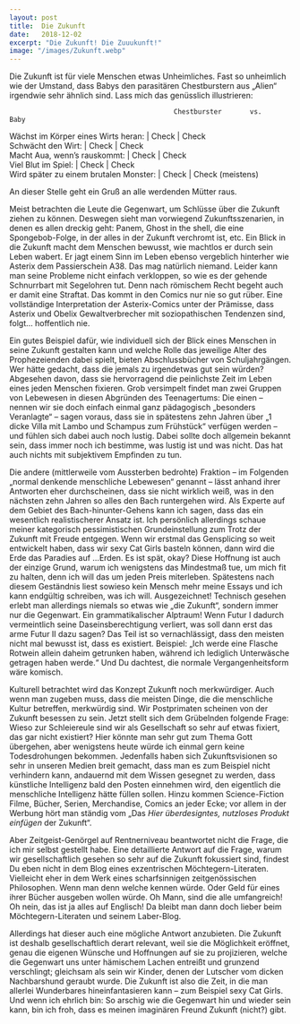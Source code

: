 ```yaml
---
layout: post
title:  Die Zukunft
date:   2018-12-02
excerpt: "Die Zukunft! Die Zuuukunft!"
image: "/images/Zukunft.webp"
---
```


Die Zukunft ist für viele Menschen etwas Unheimliches. Fast so unheimlich wie der Umstand, dass Babys den parasitären Chestburstern aus „Alien“ irgendwie sehr ähnlich sind. Lass mich das genüsslich illustrieren:

                                             Chestburster	    vs.      Baby    
                                        
Wächst im Körper eines Wirts heran:	       | Check		        |       Check   
Schwächt den Wirt:				           | Check		        |	    Check   
Macht Aua, wenn’s rauskommt:		       | Check		        |	    Check   
Viel Blut im Spiel:				           | Check              |       Check   
Wird später zu einem brutalen Monster:     | Check 	   	        |       Check (meistens)  

An dieser Stelle geht ein Gruß an alle werdenden Mütter raus. 

Meist betrachten die Leute die Gegenwart, um Schlüsse über die Zukunft ziehen zu können. Deswegen sieht man vorwiegend Zukunftsszenarien, in denen es allen dreckig geht: Panem, Ghost in the shell, die eine Spongebob-Folge, in der alles in der Zukunft verchromt ist, etc. Ein Blick in die Zukunft macht dem Menschen bewusst, wie machtlos er durch sein Leben wabert. Er jagt einem Sinn im Leben ebenso vergeblich hinterher wie Asterix dem Passierschein A38. Das mag natürlich niemand. Leider kann man seine Probleme nicht einfach verkloppen, so wie es der gehende Schnurrbart mit Segelohren tut. Denn nach römischem Recht begeht auch er damit eine Straftat. Das kommt in den Comics nur nie so gut rüber. Eine vollständige Interpretation der Asterix-Comics unter der Prämisse, dass Asterix und Obelix Gewaltverbrecher mit soziopathischen Tendenzen sind, folgt… hoffentlich nie.

Ein gutes Beispiel dafür, wie individuell sich der Blick eines Menschen in seine Zukunft gestalten kann und welche Rolle das jeweilige Alter des Prophezeienden dabei spielt, bieten Abschlussbücher von Schuljahrgängen. Wer hätte gedacht, dass die jemals zu irgendetwas gut sein würden? Abgesehen davon, dass sie hervorragend die peinlichste Zeit im Leben eines jeden Menschen fixieren. Grob versimpelt findet man zwei Gruppen von Lebewesen in diesen Abgründen des Teenagertums: Die einen – nennen wir sie doch einfach einmal ganz pädagogisch „besonders Veranlagte“ – sagen voraus, dass sie in spätestens zehn Jahren über „1 dicke Villa mit Lambo und Schampus zum Frühstück“ verfügen werden – und fühlen sich dabei auch noch lustig. Dabei sollte doch allgemein bekannt sein, dass immer noch ich bestimme, was lustig ist und was nicht. Das hat auch nichts mit subjektivem Empfinden zu tun.

Die andere (mittlerweile vom Aussterben bedrohte) Fraktion – im Folgenden „normal denkende menschliche Lebewesen“ genannt – lässt anhand ihrer Antworten eher durchscheinen, dass sie nicht wirklich weiß, was in den nächsten zehn Jahren so alles den Bach runtergehen wird. Als Experte auf dem Gebiet des Bach-hinunter-Gehens kann ich sagen, dass das ein wesentlich realistischerer Ansatz ist. Ich persönlich allerdings schaue meiner kategorisch pessimistischen Grundeinstellung zum Trotz der Zukunft mit Freude entgegen. Wenn wir erstmal das Gensplicing so weit entwickelt haben, dass wir sexy Cat Girls basteln können, dann wird die Erde das Paradies auf …Erden. Es ist spät, okay? Diese Hoffnung ist auch der einzige Grund, warum ich wenigstens das Mindestmaß tue, um mich fit zu halten, denn ich will das um jeden Preis miterleben. Spätestens nach diesem Geständnis liest sowieso kein Mensch mehr meine Essays und ich kann endgültig schreiben, was ich will. Ausgezeichnet!
Technisch gesehen erlebt man allerdings niemals so etwas wie „die Zukunft“, sondern immer nur die Gegenwart. Ein grammatikalischer Alptraum! Wenn Futur I dadurch vermeintlich seine Daseinsberechtigung verliert, was soll dann erst das arme Futur II dazu sagen? Das Teil ist so vernachlässigt, dass den meisten nicht mal bewusst ist, dass es existiert. Beispiel: „Ich werde eine Flasche Rotwein allein daheim getrunken haben, während ich lediglich Unterwäsche getragen haben werde.“ Und Du dachtest, die normale Vergangenheitsform wäre komisch.

Kulturell betrachtet wird das Konzept Zukunft noch merkwürdiger. Auch wenn man zugeben muss, dass die meisten Dinge, die die menschliche Kultur betreffen, merkwürdig sind. Wir Postprimaten scheinen von der Zukunft besessen zu sein. Jetzt stellt sich dem Grübelnden folgende Frage: Wieso zur Schleiereule sind wir als Gesellschaft so sehr auf etwas fixiert, das gar nicht existiert? Hier könnte man sehr gut zum Thema Gott übergehen, aber wenigstens heute würde ich einmal gern keine Todesdrohungen bekommen. Jedenfalls haben sich Zukunftsvisionen so sehr in unseren Medien breit gemacht, dass man es zum Beispiel nicht verhindern kann, andauernd mit dem Wissen gesegnet zu werden, dass künstliche Intelligenz bald den Posten einnehmen wird, den eigentlich die menschliche Intelligenz hätte füllen sollen. Hinzu kommen Science-Fiction Filme, Bücher, Serien, Merchandise, Comics an jeder Ecke; vor allem in der Werbung hört man ständig vom „Das *Hier überdesigntes, nutzloses Produkt einfügen* der Zukunft“.

Aber Zeitgeist-Genörgel auf Rentnerniveau beantwortet nicht die Frage, die ich mir selbst gestellt habe. Eine detaillierte Antwort auf die Frage, warum wir gesellschaftlich gesehen so sehr auf die Zukunft fokussiert sind, findest Du eben nicht in dem Blog eines exzentrischen Möchtegern-Literaten. Vielleicht eher in dem Werk eines scharfsinnigen zeitgenössischen Philosophen. Wenn man denn welche kennen würde. Oder Geld für eines ihrer Bücher ausgeben wollen würde. Oh Mann, sind die alle umfangreich! Oh nein, das ist ja alles auf Englisch! Da bleibt man dann doch lieber beim Möchtegern-Literaten und seinem Laber-Blog.

Allerdings hat dieser auch eine mögliche Antwort anzubieten. Die Zukunft ist deshalb gesellschaftlich derart relevant, weil sie die Möglichkeit eröffnet, genau die eigenen Wünsche und Hoffnungen auf sie zu projizieren, welche die Gegenwart uns unter hämischem Lachen entreißt und grunzend verschlingt; gleichsam als sein wir Kinder, denen der Lutscher vom dicken Nachbarshund geraubt wurde. Die Zukunft ist also die Zeit, in die man allerlei Wunderbares hineinfantasieren kann – zum Beispiel sexy Cat Girls. Und wenn ich ehrlich bin: So arschig wie die Gegenwart hin und wieder sein kann, bin ich froh, dass es meinen imaginären Freund Zukunft (nicht?) gibt.
